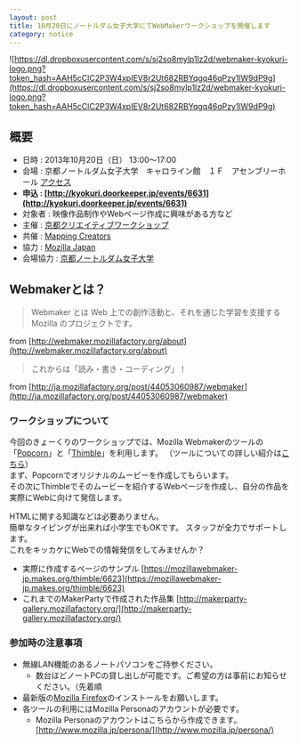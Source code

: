 ```yaml
---
layout: post
title: 10月20日にノートルダム女子大学にてWebMakerワークショップを開催します
category: notice
---
```


![https://dl.dropboxusercontent.com/s/sj2so8mylp1lz2d/webmaker-kyokuri-logo.png?token_hash=AAH5cClC2P3W4xpIEV8r2Ut682RBYqgq46qPzy1lW9dP9g](https://dl.dropboxusercontent.com/s/sj2so8mylp1lz2d/webmaker-kyokuri-logo.png?token_hash=AAH5cClC2P3W4xpIEV8r2Ut682RBYqgq46qPzy1lW9dP9g)

## 概要

- 日時 : 2013年10月20日（日） 13:00〜17:00
- 会場 : 京都ノートルダム女子大学　キャロライン館　１Ｆ　アセンブリーホール [アクセス](http://www.notredame.ac.jp/accessmap.html)
- __申込 : [http://kyokuri.doorkeeper.jp/events/6631](http://kyokuri.doorkeeper.jp/events/6631)__
- 対象者 : 映像作品制作やWebページ作成に興味がある方など
- 主催 : [京都クリエイティブワークショップ](http://kyokuri.pwsj.org/)
- 共催 : [Mapping Creators](http://mappingcreators.tumblr.com)
- 協力 : [Mozilla Japan](http://www.mozilla.jp/)
- 会場協力 : [京都ノートルダム女子大学](http://www.notredame.ac.jp/)

## Webmakerとは？

> Webmaker とは Web 上での創作活動と、それを通じた学習を支援する Mozilla のプロジェクトです。

from [http://webmaker.mozillafactory.org/about](http://webmaker.mozillafactory.org/about)

> これからは「読み・書き・コーディング」！

from [http://ja.mozillafactory.org/post/44053060987/webmaker](http://ja.mozillafactory.org/post/44053060987/webmaker)

### ワークショップについて

今回のきょーくりのワークショップでは、Mozilla Webmakerのツールの「[Popcorn](https://popcorn.webmaker.org/)」と「[Thimble](https://thimble.webmaker.org/)」を利用します。  （ツールについての詳しい紹介は[こちら](http://webmaker.mozillafactory.org/post/58840197792/maker-party)）  
まず、Popcornでオリジナルのムービーを作成してもらいます。  
その次にThimbleでそのムービーを紹介するWebページを作成し、自分の作品を実際にWebに向けて発信します。  

HTMLに関する知識などは必要ありません。  
簡単なタイピングが出来れば小学生でもOKです。
スタッフが全力でサポートします。  
これをキッカケにWebでの情報発信をしてみませんか？  


- 実際に作成するページのサンプル [https://mozillawebmaker-jp.makes.org/thimble/6623](https://mozillawebmaker-jp.makes.org/thimble/6623)
- これまでのMakerPartyで作成された作品集 [http://makerparty-gallery.mozillafactory.org/](http://makerparty-gallery.mozillafactory.org/)

### 参加時の注意事項

- 無線LAN機能のあるノートパソコンをご持参ください。
    - 数台ほどノートPCの貸し出しが可能です。ご希望の方は事前にお知らせください。（先着順
- 最新版の[Mozilla Firefox](http://www.mozilla.jp/firefox/)のインストールをお願いします。
- 各ツールの利用にはMozilla Personaのアカウントが必要です。
    - Mozilla Personaのアカウントはこちらから作成できます。 [http://www.mozilla.jp/persona/](http://www.mozilla.jp/persona/)


